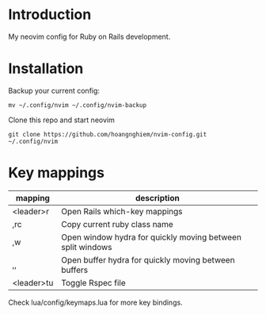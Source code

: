 # Introduction

My neovim config for Ruby on Rails development.

# Installation

Backup your current config:
```
mv ~/.config/nvim ~/.config/nvim-backup
```
Clone this repo and start neovim
```
git clone https://github.com/hoangnghiem/nvim-config.git ~/.config/nvim
```

# Key mappings

| mapping | description |
| ------------- | -------------- |
| \<leader\>r | Open Rails which-key mappings  |
| ,rc | Copy current ruby class name  |
| ,w | Open window hydra for quickly moving between split windows  |
| ,, | Open buffer hydra for quickly moving between buffers  |
| \<leader\>tu  | Toggle Rspec file  |

Check lua/config/keymaps.lua for more key bindings.
